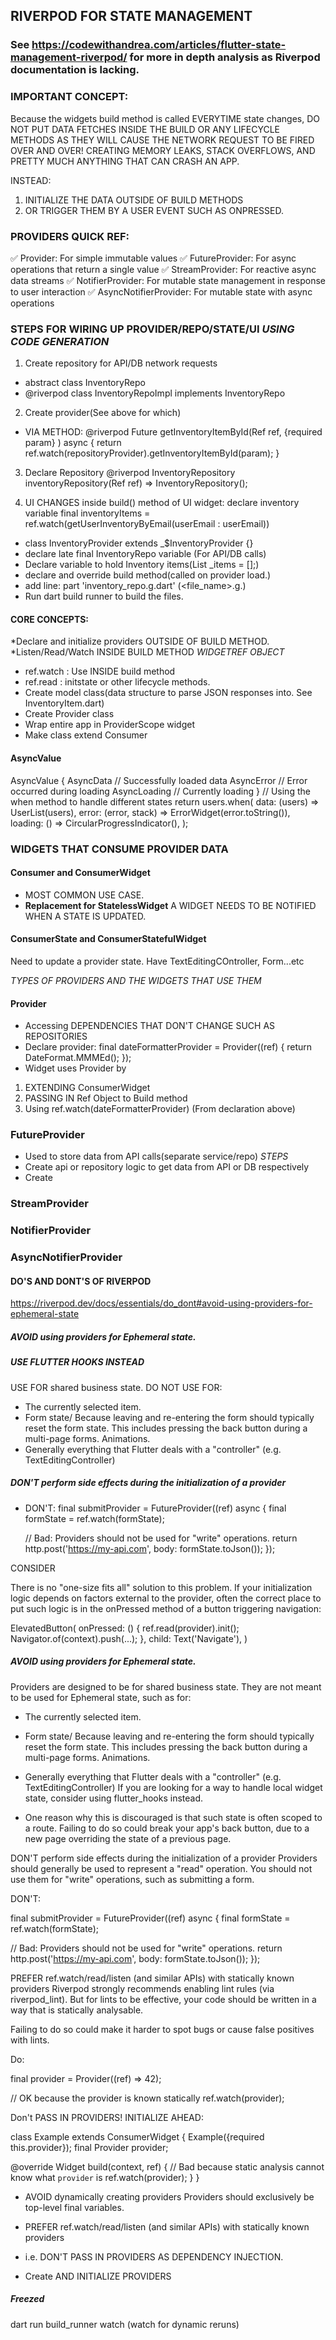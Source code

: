 

## RIVERPOD FOR STATE MANAGEMENT
### See https://codewithandrea.com/articles/flutter-state-management-riverpod/ for more in depth analysis as Riverpod documentation is lacking.

### IMPORTANT CONCEPT:
Because the widgets build method is called EVERYTIME state changes,
DO NOT PUT DATA FETCHES INSIDE THE BUILD OR ANY LIFECYCLE METHODS AS THEY WILL CAUSE THE 
NETWORK REQUEST TO BE FIRED OVER AND OVER! CREATING MEMORY LEAKS, STACK OVERFLOWS, AND 
PRETTY MUCH ANYTHING THAT CAN CRASH AN APP.

INSTEAD:
1. INITIALIZE THE DATA OUTSIDE OF BUILD METHODS
2. OR TRIGGER THEM BY A USER EVENT SUCH AS ONPRESSED.   

### PROVIDERS QUICK REF:
✅ Provider: For simple immutable values
✅ FutureProvider: For async operations that return a single value
✅ StreamProvider: For reactive async data streams
✅ NotifierProvider: For mutable state management in response to user interaction
✅ AsyncNotifierProvider: For mutable state with async operations

### STEPS FOR WIRING UP PROVIDER/REPO/STATE/UI *USING CODE GENERATION*
1. Create repository for API/DB network requests
- abstract class InventoryRepo
- @riverpod
  class InventoryRepoImpl implements InventoryRepo
2. Create provider(See above for which)
-  VIA METHOD: 
    @riverpod
    Future<InventoryItem> getInventoryItemById(Ref ref, {required param}
    ) async {
      return ref.watch(repositoryProvider).getInventoryItemById(param);
    }

3. Declare Repository
    @riverpod
    InventoryRepository inventoryRepository(Ref ref) => InventoryRepository();

4. UI CHANGES
  inside build() method of UI widget:
  declare inventory variable
  final inventoryItems = ref.watch(getUserInventoryByEmail(userEmail : userEmail))

-  class InventoryProvider extends _$InventoryProvider {}
-  declare late final InventoryRepo variable (For API/DB calls)
-  Declare variable to hold Inventory items(List<InventoryItem> _items = [];)
-  declare and override build method(called on provider load.)
- add line:
part 'inventory_repo.g.dart' (<file_name>.g.<fileExtension>)
- Run dart build runner to build the files.


#### CORE CONCEPTS:
*Declare and initialize providers OUTSIDE OF BUILD METHOD.
*Listen/Read/Watch INSIDE BUILD METHOD
*WIDGETREF OBJECT*
- ref.watch : Use INSIDE build method
- ref.read : initstate or other lifecycle methods.
- Create model class(data structure to parse JSON responses into. See InventoryItem.dart)
- Create Provider class
- Wrap entire app in ProviderScope widget
- Make class extend Consumer

#### AsyncValue
AsyncValue<T> {
  AsyncData<T>    // Successfully loaded data
  AsyncError      // Error occurred during loading
  AsyncLoading    // Currently loading
}
// Using the when method to handle different states
return users.when(
  data: (users) => UserList(users),
  error: (error, stack) => ErrorWidget(error.toString()),
  loading: () => CircularProgressIndicator(),
);

### WIDGETS THAT CONSUME PROVIDER DATA
#### Consumer and ConsumerWidget
- MOST COMMON USE CASE. 
- **Replacement for StatelessWidget**
A WIDGET NEEDS TO BE NOTIFIED WHEN A STATE IS UPDATED.



#### ConsumerState and ConsumerStatefulWidget
Need to update a provider state.
Have TextEditingCOntroller, Form...etc


*TYPES OF PROVIDERS AND THE WIDGETS THAT USE THEM*

#### Provider
- Accessing DEPENDENCIES THAT DON'T CHANGE SUCH AS REPOSITORIES
- Declare provider:
final dateFormatterProvider = Provider<DateFormat>((ref) {
  return DateFormat.MMMEd();
});
- Widget uses Provider by 
1. EXTENDING ConsumerWidget
2. PASSING IN Ref Object to Build method
3. Using ref.watch(dateFormatterProvider) (From declaration above)

### FutureProvider
- Used to store data from API calls(separate service/repo)
*STEPS*
- Create api or repository logic to get data from API or DB respectively
- Create   

### StreamProvider


### NotifierProvider


### AsyncNotifierProvider



#### DO'S AND DONT'S OF RIVERPOD
https://riverpod.dev/docs/essentials/do_dont#avoid-using-providers-for-ephemeral-state

##### AVOID using providers for Ephemeral state.
##### USE FLUTTER HOOKS INSTEAD
USE FOR shared business state.
DO NOT USE FOR:
- The currently selected item.
- Form state/ Because leaving and re-entering the form should typically reset the form state. This includes pressing the back button during a multi-page forms.
Animations.
- Generally everything that Flutter deals with a "controller" (e.g. TextEditingController)

##### DON'T perform side effects during the initialization of a provider
- DON'T:
final submitProvider = FutureProvider((ref) async {
  final formState = ref.watch(formState);

  // Bad: Providers should not be used for "write" operations.
  return http.post('https://my-api.com', body: formState.toJson());
});

CONSIDER

There is no "one-size fits all" solution to this problem.
If your initialization logic depends on factors external to the provider, often the correct place to put such logic is in the onPressed method of a button triggering navigation:

ElevatedButton(
  onPressed: () {
    ref.read(provider).init();
    Navigator.of(context).push(...);
  },
  child: Text('Navigate'),
)

##### AVOID using providers for Ephemeral state.
Providers are designed to be for shared business state. They are not meant to be used for Ephemeral state, such as for:

- The currently selected item.
- Form state/ Because leaving and re-entering the form should typically reset the form state. This includes pressing the back button during a multi-page forms.
Animations.
- Generally everything that Flutter deals with a "controller" (e.g. TextEditingController)
If you are looking for a way to handle local widget state, consider using flutter_hooks instead.

- One reason why this is discouraged is that such state is often scoped to a route.
Failing to do so could break your app's back button, due to a new page overriding the state of a previous page.

DON'T perform side effects during the initialization of a provider
Providers should generally be used to represent a "read" operation. You should not use them for "write" operations, such as submitting a form.

DON'T:

final submitProvider = FutureProvider((ref) async {
  final formState = ref.watch(formState);

  // Bad: Providers should not be used for "write" operations.
  return http.post('https://my-api.com', body: formState.toJson());
});

PREFER ref.watch/read/listen (and similar APIs) with statically known providers
Riverpod strongly recommends enabling lint rules (via riverpod_lint).
But for lints to be effective, your code should be written in a way that is statically analysable.

Failing to do so could make it harder to spot bugs or cause false positives with lints.

Do:

final provider = Provider((ref) => 42);

// OK because the provider is known statically
ref.watch(provider);

Don't PASS IN PROVIDERS! INITIALIZE AHEAD:

class Example extends ConsumerWidget {
  Example({required this.provider});
  final Provider<int> provider;

  @override
  Widget build(context, ref) {
    // Bad because static analysis cannot know what `provider` is
    ref.watch(provider);
  }
}

- AVOID dynamically creating providers
Providers should exclusively be top-level final variables.

- PREFER ref.watch/read/listen (and similar APIs) with statically known providers
- i.e. DON'T PASS IN PROVIDERS AS DEPENDENCY INJECTION.
- Create AND INITIALIZE PROVIDERS

##### Freezed
dart run build_runner watch (watch for dynamic reruns)
